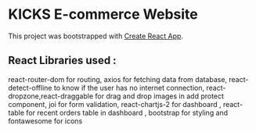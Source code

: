 # KICKS E-commerce Website
This project was bootstrapped with [Create React App](https://github.com/facebook/create-react-app).

## React Libraries used :
react-router-dom for routing,
axios for fetching data from database,
react-detect-offline to know if the user has no internet connection,
react-dropzone,react-draggable for drag and drop images in add protect component,
joi for form validation,
react-chartjs-2 for dashboard ,
react-table for recent orders table in dashboard ,
bootstrap for styling and
fontawesome for icons
